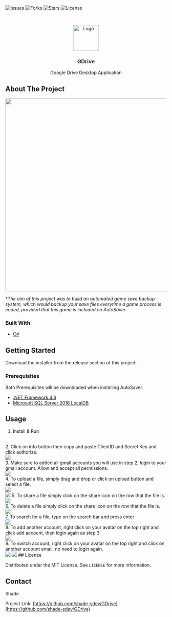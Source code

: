 <!--
*** Thanks for checking out the Best-README-Template. If you have a suggestion
*** that would make this better, please fork the repo and create a pull request
*** or simply open an issue with the tag "enhancement".
*** Thanks again! Now go create something AMAZING! :D
***
***
***
*** To avoid retyping too much info. Do a search and replace for the following:
*** github_username, repo_name, twitter_handle, email, project_title, project_description
-->



<!-- PROJECT SHIELDS -->
<!--
*** I'm using markdown "reference style" links for readability.
*** Reference links are enclosed in brackets [ ] instead of parentheses ( ).
*** See the bottom of this document for the declaration of the reference variables
*** for contributors-url, forks-url, etc. This is an optional, concise syntax you may use.
*** https://www.markdownguide.org/basic-syntax/#reference-style-links
-->
![Issues](https://img.shields.io/github/issues/shade-sdev/GDrive)
![Forks](https://img.shields.io/github/forks/shade-sdev/GDrive)
![Stars](https://img.shields.io/github/stars/shade-sdev/GDrive)
![License](https://img.shields.io/github/license/shade-sdev/GDrive)



<!-- PROJECT LOGO -->
<br />
<p align="center">
  <a href="https://github.com/shade-sdev/GDrive">
    <img src="https://i.imgur.com/Ow4hamX.png" alt="Logo" width="80" height="80">
  </a>

  <h3 align="center">GDrive</h3>

  <p align="center">
    Google Drive Desktop Application
    <br />
 
  </p>
</p>



<!-- ABOUT THE PROJECT -->
## About The Project

<img src="https://i.imgur.com/1xDEHWx.png" width="1200px" height="600px">

**The aim of this project was to build an automated game save backup system, which would backup your save files everytime a game process is ended, provided that this game is included on AutoSaver.*


### Built With

* [C#](https://docs.microsoft.com/en-us/dotnet/csharp/)




<!-- GETTING STARTED -->
## Getting Started

Download the installer from the release section of this project: 

### Prerequisites

Both Prerequisites will be downloaded when installing AutoSaver.
* [.NET Framework 4.8](https://download.visualstudio.microsoft.com/download/pr/7afca223-55d2-470a-8edc-6a1739ae3252/abd170b4b0ec15ad0222a809b761a036/ndp48-x86-x64-allos-enu.exe)
* [Microsoft SQL Server 2016 LocalDB](https://download.microsoft.com/download/4/1/A/41AD6EDE-9794-44E3-B3D5-A1AF62CD7A6F/sql16_sp2_dlc/en-us/SqlLocalDB.msi)


<!-- USAGE EXAMPLES -->
## Usage

1. Install & Run
<br>
2. Click on info button then copy and paste ClientID and Secret Key and click authorize.
<br>
<img src="https://i.imgur.com/FuZF8ma.png">
<br>
3. Make sure to added all gmail accounts you will use in step 2, login to your gmail account. Allow and accept all permissions.
<br>
<img src="https://i.imgur.com/zG9XyQ6.png">
<br>
4. To upload a file, simply drag and drop or click on upload button and select a file.
<br>
<img src="https://i.imgur.com/tJPyMue.png">
<br>
<img src="https://i.imgur.com/uS3wVKh.png">
5. To share a file simply click on the share icon on the row that the file is.
<br>
<img src="https://i.imgur.com/Nq0cSWx.png">
<br>
6. To delete a file simply click on the share icon on the row that the file is.
<br>
<img src="https://i.imgur.com/2V3cHKO.png">
<br>
7. To search for a file, type on the search bar and press enter
<br>
<img src="https://i.imgur.com/pP7KrOJ.png">
<br>
8. To add another account, right click on your avatar on the top right and click add account, then login again as step 3.
<br>
<img src="https://i.imgur.com/jRHPCWW.png">
<br>
8. To switch  account, right click on your avatar on the top right and click on another account email, no need to login again.
<br>
<img src="https://i.imgur.com/yVgCcJP.png">
<img src="https://i.imgur.com/Dpc66Eb.png">
<!-- LICENSE -->
## License

Distributed under the MIT License. See `LICENSE` for more information.



<!-- CONTACT -->
## Contact

Shade 

Project Link: [https://github.com/shade-sdev/GDrive](https://github.com/shade-sdev/GDrive)











